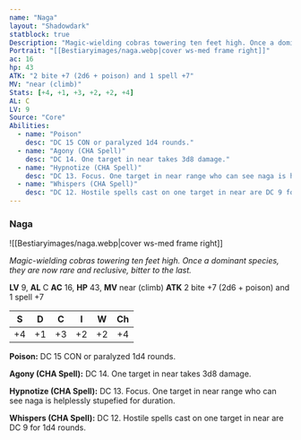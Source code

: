 ```yaml
---
name: "Naga"
layout: "Shadowdark"
statblock: true
Description: "Magic-wielding cobras towering ten feet high. Once a dominant species, they are now rare and reclusive, bitter to the last."
Portrait: "[[Bestiaryimages/naga.webp|cover ws-med frame right]]"
ac: 16
hp: 43
ATK: "2 bite +7 (2d6 + poison) and 1 spell +7"
MV: "near (climb)"
Stats: [+4, +1, +3, +2, +2, +4]
AL: C
LV: 9
Source: "Core"
Abilities:
  - name: "Poison"
    desc: "DC 15 CON or paralyzed 1d4 rounds."
  - name: "Agony (CHA Spell)"
    desc: "DC 14. One target in near takes 3d8 damage."
  - name: "Hypnotize (CHA Spell)"
    desc: "DC 13. Focus. One target in near range who can see naga is helplessly stupefied for duration."
  - name: "Whispers (CHA Spell)"
    desc: "DC 12. Hostile spells cast on one target in near are DC 9 for 1d4 rounds."
---
```


### Naga

![[Bestiaryimages/naga.webp|cover ws-med frame right]]

_Magic-wielding cobras towering ten feet high. Once a dominant species, they are now rare and reclusive, bitter to the last._

**LV** 9, **AL** C
**AC** 16, **HP** 43, **MV** near (climb)
**ATK** 2 bite +7 (2d6 + poison) and 1 spell +7

|  S  |  D  |  C  |  I  |  W  |  Ch  |
|:---:|:---:|:---:|:---:|:---:|:----:|
| +4 | +1 | +3 | +2 | +2 | +4 |

**Poison:** DC 15 CON or paralyzed 1d4 rounds.

**Agony (CHA Spell):** DC 14. One target in near takes 3d8 damage.

**Hypnotize (CHA Spell):** DC 13. Focus. One target in near range who can see naga is helplessly stupefied for duration.

**Whispers (CHA Spell):** DC 12. Hostile spells cast on one target in near are DC 9 for 1d4 rounds.

